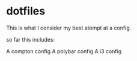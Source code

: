 # dotfiles
This is what I consider my best atempt at a config.

so far this includes:

A compton config
A polybar config
A i3 config
